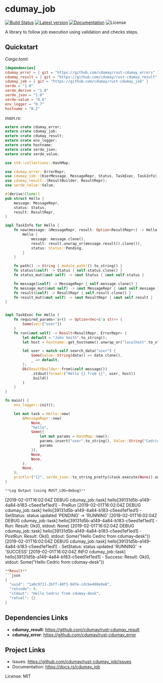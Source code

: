 # cdumay_job

[![Build Status](https://travis-ci.org/cdumay/rust-cdumay_job.svg?branch=master)](https://travis-ci.org/cdumay/rust-cdumay_job)
[![Latest version](https://img.shields.io/crates/v/cdumay_job.svg)](https://crates.io/crates/cdumay_job)
[![Documentation](https://docs.rs/cdumay_job/badge.svg)](https://docs.rs/cdumay_job)
![License](https://img.shields.io/crates/l/cdumay_job.svg)

A library to follow job execution using validation and checks steps.

## Quickstart

_Cargo.toml_:
```toml
[dependencies]
cdumay_error = { git = "https://github.com/cdumay/rust-cdumay_errors" }
cdumay_result = { git = "https://github.com/cdumay/rust-cdumay_result" }
cdumay_job = { git = "https://github.com/cdumay/rust-cdumay_job" }
serde = "1.0"
serde_derive = "1.0"
serde_json = "1.0"
serde-value = "0.6"
env_logger = "0.7"
hostname = "0.2"
```

_main.rs_:
```rust
extern crate cdumay_error;
extern crate cdumay_job;
extern crate cdumay_result;
extern crate env_logger;
extern crate hostname;
extern crate serde_json;
extern crate serde_value;

use std::collections::HashMap;

use cdumay_error::ErrorRepr;
use cdumay_job::{KserMessage, MessageRepr, Status, TaskExec, TaskInfo};
use cdumay_result::{ResultBuilder, ResultRepr};
use serde_value::Value;

#[derive(Clone)]
pub struct Hello {
    message: MessageRepr,
    status: Status,
    result: ResultRepr,
}

impl TaskInfo for Hello {
    fn new(message: &MessageRepr, result: Option<ResultRepr>) -> Hello {
        Hello {
            message: message.clone(),
            result: result.unwrap_or(message.result().clone()),
            status: Status::Pending,
        }
    }

    fn path() -> String { module_path!().to_string() }
    fn status(&self) -> Status { self.status.clone() }
    fn status_mut(&mut self) -> &mut Status { &mut self.status }

    fn message(&self) -> MessageRepr { self.message.clone() }
    fn message_mut(&mut self) -> &mut MessageRepr { &mut self.message }
    fn result(&self) -> ResultRepr { self.result.clone() }
    fn result_mut(&mut self) -> &mut ResultRepr { &mut self.result }
}


impl TaskExec for Hello {
    fn required_params<'a>() -> Option<Vec<&'a str>> {
        Some(vec!["user"])
    }
    fn run(&mut self) -> Result<ResultRepr, ErrorRepr> {
        let default = "John Smith".to_string();
        let host = hostname::get_hostname().unwrap_or("localhost".to_string());

        let user = match self.search_data("user") {
            Some(Value::String(data)) => data.clone(),
            _ => default,
        };
        Ok(ResultBuilder::from(&self.message())
            .stdout(format!("Hello {} from {}", user, host))
            .build()
        )
    }
}

fn main() {
    env_logger::init();

    let mut task = Hello::new(
        &MessageRepr::new(
            None,
            "hello",
            Some({
                let mut params = HashMap::new();
                params.insert("user".to_string(), Value::String("Cedric".to_string()));
                params
            }),
            None,
            None,
        ),
        None,
    );
    println!("{}", serde_json::to_string_pretty(&task.execute(None)).unwrap());
}
```
```rust
**Log Output (using RUST_LOG=debug)**
```
[2019-02-01T16:02:04Z DEBUG cdumay_job::task] hello[39131d5b-a149-4a84-b183-c5eed1ef1ed1] - PreRun
[2019-02-01T16:02:04Z DEBUG cdumay_job::task] hello[39131d5b-a149-4a84-b183-c5eed1ef1ed1] - SetStatus: status updated 'PENDING' -> 'RUNNING'
[2019-02-01T16:02:04Z DEBUG cdumay_job::task] hello[39131d5b-a149-4a84-b183-c5eed1ef1ed1] - Run: Result: Ok(0, stdout: None)
[2019-02-01T16:02:04Z DEBUG cdumay_job::task] hello[39131d5b-a149-4a84-b183-c5eed1ef1ed1] - PostRun: Result: Ok(0, stdout: Some("Hello Cedric from cdumay-desk"))
[2019-02-01T16:02:04Z DEBUG cdumay_job::task] hello[39131d5b-a149-4a84-b183-c5eed1ef1ed1] - SetStatus: status updated 'RUNNING' -> 'SUCCESS'
[2019-02-01T16:02:04Z INFO  cdumay_job::task] hello[39131d5b-a149-4a84-b183-c5eed1ef1ed1] - Success: Result: Ok(0, stdout: Some("Hello Cedric from cdumay-desk"))
```rust
**Result**
```json
{
  "uuid": "1a0c9711-2bff-48f1-9d7e-cdcbe498e9e8",
  "retcode": 0,
  "stdout": "Hello Cedric from cdumay-desk",
  "retval": {}
}
```

## Dependencies Links

- **cdumay_result**: https://github.com/cdumay/rust-cdumay_result
- **cdumay_error**: https://github.com/cdumay/rust-cdumay_error

## Project Links

- Issues: https://github.com/cdumay/rust-cdumay_job/issues
- Documentation: https://docs.rs/cdumay_job

License: MIT
